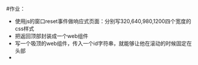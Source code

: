 #作业：
- 使用js的窗口reset事件做响应式页面：分别写320,640,980,1200四个宽度的css样式
- 把返回顶部封装成一个web组件
- 写一个吸顶的web组件，传入一个id字符串，就能够让他在滚动的时候固定在头部
- 
